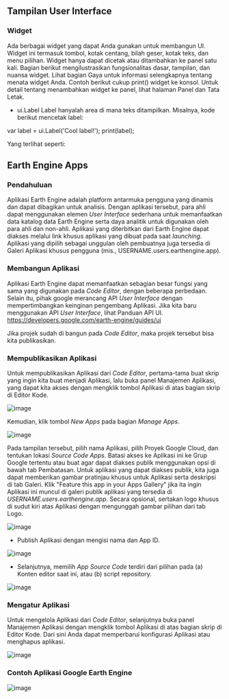 ## Tampilan User Interface 

### Widget

Ada berbagai widget yang dapat Anda gunakan untuk membangun UI. Widget ini termasuk tombol, kotak centang, bilah geser, kotak teks, dan menu pilihan. Widget hanya dapat dicetak atau ditambahkan ke panel satu kali. Bagian berikut mengilustrasikan fungsionalitas dasar, tampilan, dan nuansa widget. Lihat bagian Gaya untuk informasi selengkapnya tentang menata widget Anda. Contoh berikut cukup print() widget ke konsol. Untuk detail tentang menambahkan widget ke panel, lihat halaman Panel dan Tata Letak.

- ui.Label
Label hanyalah area di mana teks ditampilkan. Misalnya, kode berikut mencetak label:


var label = ui.Label('Cool label!');
print(label);

Yang terlihat seperti:






## Earth Engine Apps 
 
 ### Pendahuluan

Aplikasi Earth Engine adalah platform antarmuka pengguna yang dinamis dan dapat dibagikan untuk analisis. Dengan aplikasi tersebut, para ahli dapat menggunakan elemen _User Interface_ sederhana untuk memanfaatkan data katalog data Earth Engine serta daya analitik untuk digunakan oleh para ahli dan non-ahli. Aplikasi yang diterbitkan dari Earth Engine dapat diakses melalui link khusus aplikasi yang dibuat pada saat _launching_. Aplikasi yang dipilih sebagai unggulan oleh pembuatnya juga tersedia di Galeri Aplikasi khusus pengguna (mis., USERNAME.users.earthengine.app).

### Membangun Aplikasi

Aplikasi Earth Engine dapat memanfaatkan sebagian besar fungsi yang sama yang digunakan pada _Code Editor_, dengan beberapa perbedaan. Selain itu, pihak google merancang API _User Interface_ dengan mempertimbangkan keinginan pengembang Aplikasi. Jika kita baru menggunakan API _User Interface_, lihat Panduan API UI.
https://developers.google.com/earth-engine/guides/ui

Jika projek sudah di bangun pada _Code Editor_, maka projek tersebut bisa kita publikasikan.

### Mempublikasikan Aplikasi

Untuk mempublikasikan Aplikasi dari _Code Editor_, pertama-tama buat skrip yang ingin kita buat menjadi Aplikasi, lalu buka panel Manajemen Aplikasi, yang dapat kita akses dengan mengklik tombol Aplikasi di atas bagian skrip di Editor Kode.

![image](https://user-images.githubusercontent.com/69818715/158382193-9a52a53e-9fae-4833-beed-ed1791091d9c.png)

Kemudian, klik tombol _New Apps_ pada bagian _Manage Apps_. 

![image](https://user-images.githubusercontent.com/69818715/158382625-43e535bd-ffce-425d-8115-050c76f0fd20.png)

Pada tampilan tersebut, pilih nama Aplikasi, pilih Proyek Google Cloud, dan tentukan lokasi _Source Code Apps_. Batasi akses ke Aplikasi ini ke Grup Google tertentu atau buat agar dapat diakses publik menggunakan opsi di bawah tab Pembatasan. Untuk aplikasi yang dapat diakses publik, kita juga dapat memberikan gambar pratinjau khusus untuk Aplikasi serta deskripsi di tab Galeri. Klik "Feature this app in your Apps Gallery" jika ita ingin Aplikasi ini muncul di galeri publik aplikasi yang tersedia di _USERNAME.users.earthengine.app_. Secara opsional, sertakan logo khusus di sudut kiri atas Aplikasi dengan mengunggah gambar pilihan dari tab Logo.

![image](https://user-images.githubusercontent.com/69818715/158384425-c1fba51b-bd20-4c7b-a1b2-fd8facf4dc15.png)

- Publish Aplikasi dengan mengisi nama dan App ID.

![image](https://user-images.githubusercontent.com/69818715/158385024-ee1494b8-4b20-4e8c-a0a2-bd4eb52fd099.png)

- Selanjutnya, memilih _App Source Code_ terdiri dari pilihan pada (a) Konten editor saat ini, atau (b) script repository.

![image](https://user-images.githubusercontent.com/69818715/158385797-b00e19ab-90a5-49bd-a31f-bf4b3bfc14e8.png)

### Mengatur Aplikasi

Untuk mengelola Aplikasi dari _Code Editor_, selanjutnya buka panel Manajemen Aplikasi dengan mengklik tombol Aplikasi di atas bagian skrip di Editor Kode. Dari sini Anda dapat memperbarui konfigurasi Aplikasi atau menghapus aplikasi.

![image](https://user-images.githubusercontent.com/69818715/158387897-dfdd1329-fdd8-48d5-af62-6dd3c7ce71af.png)

### Contoh Aplikasi Google Earth Engine 

![image](https://user-images.githubusercontent.com/69818715/158388569-03cf1c60-aeaf-4f91-aea7-3c3232d059f2.png)

